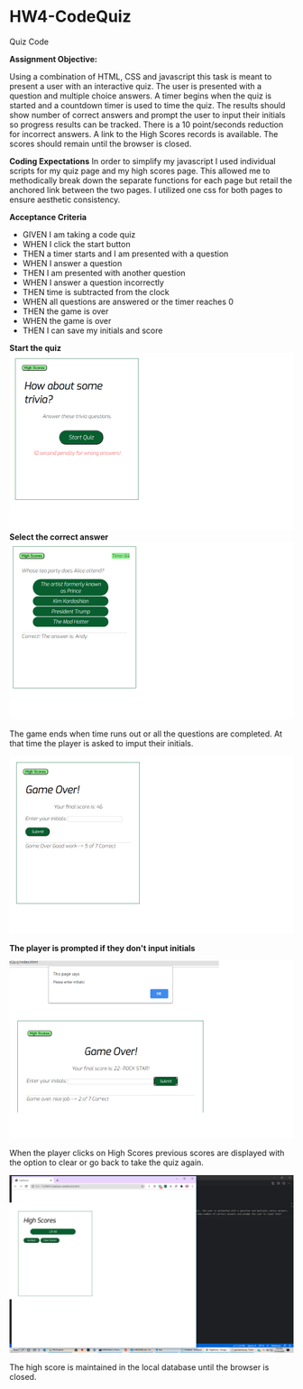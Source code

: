 # HW4-CodeQuiz

Quiz Code

**Assignment Objective:**

Using a combination of HTML, CSS and javascript this task is meant to present a user with an interactive quiz. The user is presented with a question and multiple choice answers. A timer begins when the quiz is started and a countdown timer is used to time the quiz. The results should show number of correct answers and prompt the user to input their initials so progress results can be tracked. There is a 10 point/seconds reduction for incorrect answers. 
A link to the High Scores records is available. The scores should remain until the browser is closed.

**Coding Expectations**
In order to simplify my javascript I used individual scripts for my quiz page and my high scores page. This allowed me to methodically break down the separate functions for each page but retail the anchored link between the two pages. I utilized one css for both pages to ensure aesthetic consistency. 

**Acceptance Criteria**

- GIVEN I am taking a code quiz
- WHEN I click the start button
- THEN a timer starts and I am presented with a question
- WHEN I answer a question
- THEN I am presented with another question
- WHEN I answer a question incorrectly
- THEN time is subtracted from the clock
- WHEN all questions are answered or the timer reaches 0
- THEN the game is over
- WHEN the game is over
- THEN I can save my initials and score

**Start the quiz**
<img src="Assets/images/quizstart.png" alt="The start of the quiz with penalty explained and link to High Scores">
**Select the correct answer**
<img src="Assets/images/questions.png" alt="Questions with multiple choice answers. The timer is displayed in the right hand corner">

The game ends when time runs out or all the questions are completed. At that time the player is asked to imput their initials.

<img src="Assets/images/gameend.png" alt="The end of the game which tells the players their score and prompt to input their initials">

**The player is prompted if they don't input initials**

<img src="Assets/images/invalid.png" alt="Quiz complete initials input field with alert for no input">

When the player clicks on High Scores previous scores are displayed with the option to clear or go back to take the quiz again.

<img src="Assets/images/highscores.png" alt="A list of high scores with player initials. There are options to clear scores or return to take the quiz again">

The high score is maintained in the local database until the browser is closed. 


